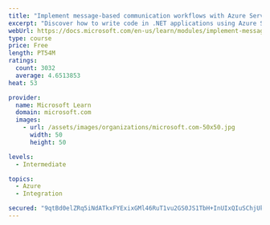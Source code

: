 ```yaml
---
title: "Implement message-based communication workflows with Azure Service Bus"
excerpt: "Discover how to write code in .NET applications using Azure Service Bus for communications that can handle high demand, low bandwidth, and hardware failures."
webUrl: https://docs.microsoft.com/en-us/learn/modules/implement-message-workflows-with-service-bus/
type: course
price: Free
length: PT54M
ratings:
  count: 3032
  average: 4.6513853
heat: 53

provider:
  name: Microsoft Learn
  domain: microsoft.com
  images:
    - url: /assets/images/organizations/microsoft.com-50x50.jpg
      width: 50
      height: 50

levels:
  - Intermediate

topics:
  - Azure
  - Integration

secured: "9qtBd0elZRq5iNdATkxFYExixGMl46RuT1vu2GS0JS1TbH+InUIxQIuSChjUkM+Fd80ws5vvP3QWW6SwYFGPqEGCs2qvYoOa6F2aP6vlvEKbyHd61qRAek+/IgmY8/ni3EmyFZlLnM7aLTLoBmiJ6hXNa/BFc3OP1JU+/BSJPYiljbhWh+tBUb6zuc6MUmyn7wGPHHRCqkTjcFCxVmkugVQ+HETLkB8qG05OxeIWs9PMbuR0sXgyMIvGMEDxEz1/aN6mp05HRKa1T6Bcggcu8f/T9cci1jzQzRTemi8MviMO61JhQHdWPhkxjCCUsgiTqjImTO4ug7YSC3O/8erZcEHRJfOBeUcfUBSwzx16txbpwDNgA3OHB8zRbDoqL9/oDyg+Q0bD6ddsOAyRos6f5FiggnOycYDa59vT13A/66s=;oTsu2IJcYQO71VBNo79sBg=="
---
```


